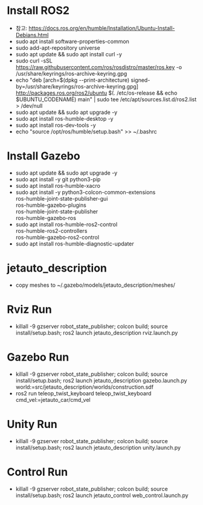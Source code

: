 # Install ROS2
- 참고: https://docs.ros.org/en/humble/Installation/Ubuntu-Install-Debians.html
- sudo apt install software-properties-common
- sudo add-apt-repository universe
- sudo apt update && sudo apt install curl -y
- sudo curl -sSL https://raw.githubusercontent.com/ros/rosdistro/master/ros.key -o /usr/share/keyrings/ros-archive-keyring.gpg
- echo "deb [arch=$(dpkg --print-architecture) signed-by=/usr/share/keyrings/ros-archive-keyring.gpg] http://packages.ros.org/ros2/ubuntu $(. /etc/os-release && echo $UBUNTU_CODENAME) main" | sudo tee /etc/apt/sources.list.d/ros2.list > /dev/null
- sudo apt update && sudo apt upgrade -y
- sudo apt install ros-humble-desktop -y
- sudo apt install ros-dev-tools -y
- echo "source /opt/ros/humble/setup.bash" >> ~/.bashrc

# Install Gazebo
- sudo apt update && sudo apt upgrade -y
- sudo apt install -y git python3-pip
- sudo apt install ros-humble-xacro
- sudo apt install -y python3-colcon-common-extensions \
ros-humble-joint-state-publisher-gui \
ros-humble-gazebo-plugins \
ros-humble-joint-state-publisher \
ros-humble-gazebo-ros
- sudo apt install ros-humble-ros2-control \
ros-humble-ros2-controllers \
ros-humble-gazebo-ros2-control
- sudo apt install ros-humble-diagnostic-updater

# jetauto_description
- copy meshes to ~/.gazebo/models/jetauto_description/meshes/

# Rviz Run
- killall -9 gzserver robot_state_publisher; colcon build; source install/setup.bash; ros2 launch jetauto_description rviz.launch.py

# Gazebo Run
- killall -9 gzserver robot_state_publisher; colcon build; source install/setup.bash; ros2 launch jetauto_description gazebo.launch.py world:=src/jetauto_description/worlds/construction.sdf
- ros2 run teleop_twist_keyboard teleop_twist_keyboard cmd_vel:=jetauto_car/cmd_vel

# Unity Run
- killall -9 gzserver robot_state_publisher; colcon build; source install/setup.bash; ros2 launch jetauto_description unity.launch.py

# Control Run
- killall -9 gzserver robot_state_publisher; colcon build; source install/setup.bash; ros2 launch jetauto_control web_control.launch.py
